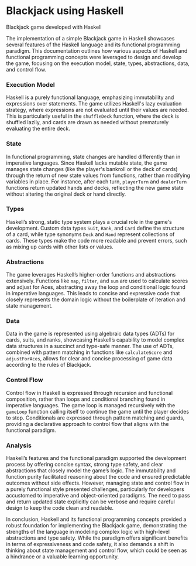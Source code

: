 # Blackjack using Haskell

Blackjack game developed with Haskell

The implementation of a simple Blackjack game in Haskell showcases several features of the Haskell language and its functional programming paradigm. This documentation outlines how various aspects of Haskell and functional programming concepts were leveraged to design and develop the game, focusing on the execution model, state, types, abstractions, data, and control flow.

### Execution Model

Haskell is a purely functional language, emphasizing immutability and expressions over statements. The game utilizes Haskell's lazy evaluation strategy, where expressions are not evaluated until their values are needed. This is particularly useful in the `shuffleDeck` function, where the deck is shuffled lazily, and cards are drawn as needed without prematurely evaluating the entire deck.

### State

In functional programming, state changes are handled differently than in imperative languages. Since Haskell lacks mutable state, the game manages state changes (like the player's bankroll or the deck of cards) through the return of new state values from functions, rather than modifying variables in place. For instance, after each turn, `playerTurn` and `dealerTurn` functions return updated hands and decks, reflecting the new game state without altering the original deck or hand directly.

### Types

Haskell’s strong, static type system plays a crucial role in the game's development. Custom data types `Suit`, `Rank`, and `Card` define the structure of a card, while type synonyms `Deck` and `Hand` represent collections of cards. These types make the code more readable and prevent errors, such as mixing up cards with other lists or values.

### Abstractions

The game leverages Haskell’s higher-order functions and abstractions extensively. Functions like `map`, `filter`, and `sum` are used to calculate scores and adjust for Aces, abstracting away the loop and conditional logic found in imperative languages. This leads to concise and expressive code that closely represents the domain logic without the boilerplate of iteration and state management.

### Data

Data in the game is represented using algebraic data types (ADTs) for cards, suits, and ranks, showcasing Haskell’s capability to model complex data structures in a succinct and type-safe manner. The use of ADTs, combined with pattern matching in functions like `calculateScore` and `adjustForAces`, allows for clear and concise processing of game data according to the rules of Blackjack.

### Control Flow

Control flow in Haskell is expressed through recursion and functional composition, rather than loops and conditional branching found in imperative languages. The game loop is managed recursively with the `gameLoop` function calling itself to continue the game until the player decides to stop. Conditionals are expressed through pattern matching and guards, providing a declarative approach to control flow that aligns with the functional paradigm.

### Analysis

Haskell’s features and the functional paradigm supported the development process by offering concise syntax, strong type safety, and clear abstractions that closely model the game’s logic. The immutability and function purity facilitated reasoning about the code and ensured predictable outcomes without side effects. However, managing state and control flow in a purely functional style presented challenges, particularly for developers accustomed to imperative and object-oriented paradigms. The need to pass and return updated state explicitly can be verbose and require careful design to keep the code clean and readable.

In conclusion, Haskell and its functional programming concepts provided a robust foundation for implementing the Blackjack game, demonstrating the strengths of the language in modeling complex logic with high-level abstractions and type safety. While the paradigm offers significant benefits in terms of expressiveness and code safety, it also demands a shift in thinking about state management and control flow, which could be seen as a hindrance or a valuable learning opportunity.
